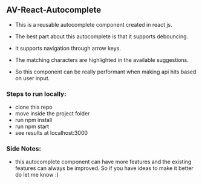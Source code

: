 ## AV-React-Autocomplete

- This is a reusable autocomplete component created in react js.

- The best part about this autocomplete is that it supports debouncing.

- It supports navigation through arrow keys.

- The matching characters are highlighted in the available suggestions.

- So this component can be really performant when making api hits based on user input.

### Steps to run locally:

- clone this repo
- move inside the project folder
- run npm install
- run npm start
- see results at localhost:3000

### Side Notes:

- this autocomplete component can have more features and the existing features can always be improved. So if you have ideas to make it better do let me know :)
